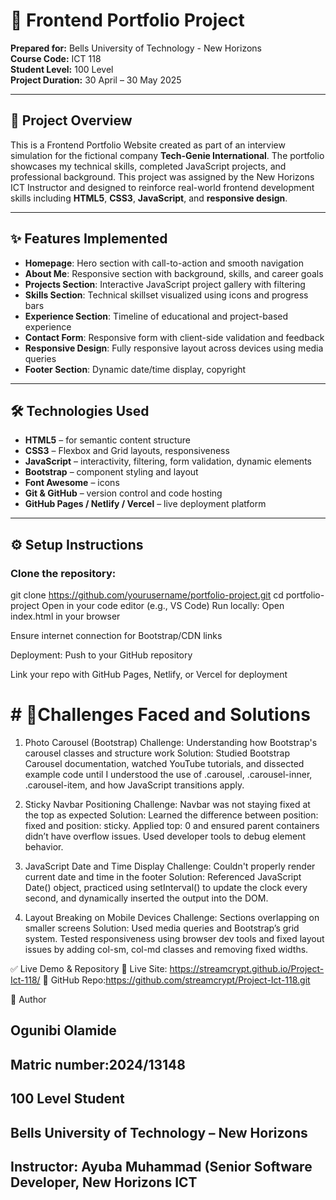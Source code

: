 # 🎯 Frontend Portfolio Project

**Prepared for:** Bells University of Technology - New Horizons  
**Course Code:** ICT 118  
**Student Level:** 100 Level  
**Project Duration:** 30 April – 30 May 2025

---

## 📌 Project Overview

This is a Frontend Portfolio Website created as part of an interview simulation for the fictional company **Tech-Genie International**. The portfolio showcases my technical skills, completed JavaScript projects, and professional background. This project was assigned by the New Horizons ICT Instructor and designed to reinforce real-world frontend development skills including **HTML5**, **CSS3**, **JavaScript**, and **responsive design**.

---

## ✨ Features Implemented

- **Homepage**: Hero section with call-to-action and smooth navigation  
- **About Me**: Responsive section with background, skills, and career goals  
- **Projects Section**: Interactive JavaScript project gallery with filtering  
- **Skills Section**: Technical skillset visualized using icons and progress bars  
- **Experience Section**: Timeline of educational and project-based experience  
- **Contact Form**: Responsive form with client-side validation and feedback  
- **Responsive Design**: Fully responsive layout across devices using media queries  
- **Footer Section**: Dynamic date/time display, copyright  

---

## 🛠 Technologies Used

- **HTML5** – for semantic content structure  
- **CSS3** – Flexbox and Grid layouts, responsiveness  
- **JavaScript** – interactivity, filtering, form validation, dynamic elements  
- **Bootstrap** – component styling and layout  
- **Font Awesome** – icons  
- **Git & GitHub** – version control and code hosting  
- **GitHub Pages / Netlify / Vercel** – live deployment platform  

---

## ⚙️ Setup Instructions

### Clone the repository:

git clone https://github.com/yourusername/portfolio-project.git
cd portfolio-project
Open in your code editor (e.g., VS Code)
Run locally:
Open index.html in your browser

Ensure internet connection for Bootstrap/CDN links

Deployment:
Push to your GitHub repository

Link your repo with GitHub Pages, Netlify, or Vercel for deployment

# # 🧩Challenges Faced and Solutions
1. Photo Carousel (Bootstrap)
Challenge: Understanding how Bootstrap's carousel classes and structure work
Solution: Studied Bootstrap Carousel documentation, watched YouTube tutorials, and dissected example code until I understood the use of .carousel, .carousel-inner, .carousel-item, and how JavaScript transitions apply.

2. Sticky Navbar Positioning
Challenge: Navbar was not staying fixed at the top as expected
Solution: Learned the difference between position: fixed and position: sticky. Applied top: 0 and ensured parent containers didn’t have overflow issues. Used developer tools to debug element behavior.

3. JavaScript Date and Time Display
Challenge: Couldn't properly render current date and time in the footer
Solution: Referenced JavaScript Date() object, practiced using setInterval() to update the clock every second, and dynamically inserted the output into the DOM.

4. Layout Breaking on Mobile Devices
Challenge: Sections overlapping on smaller screens
Solution: Used media queries and Bootstrap’s grid system. Tested responsiveness using browser dev tools and fixed layout issues by adding col-sm, col-md classes and removing fixed widths.

✅ Live Demo & Repository
🔗 Live Site: https://streamcrypt.github.io/Project-Ict-118/
📁 GitHub Repo:https://github.com/streamcrypt/Project-Ict-118.git

📝 Author
## Ogunibi Olamide
## Matric number:2024/13148
## 100 Level Student
## Bells University of Technology – New Horizons

## Instructor: Ayuba Muhammad (Senior Software Developer, New Horizons ICT
